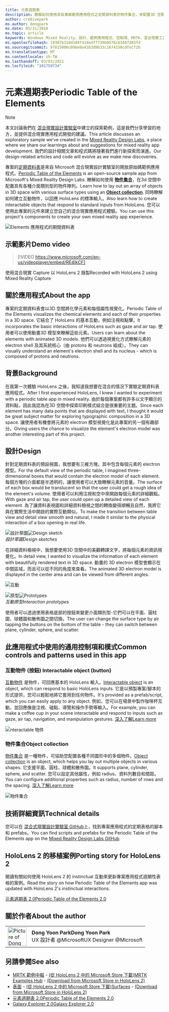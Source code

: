 ```yaml
---
title: 元素週期表
description: 瞭解如何使用具有專案範例應用程式之定期資料表的物件集合，來配置3D 空間中的物件陣列。
author: cre8ivepark
ms.author: dongpark
ms.date: 03/21/2018
ms.topic: article
keywords: Windows Mixed Reality、設計、範例應用程式、控制項、MRTK、混合現實工具組、Unity、範例應用程式、範例應用程式、開放原始碼、Microsoft Store、HoloLens、混合現實耳機、windows Mixed reality 耳機、虛擬實境耳機
ms.openlocfilehash: 19307b310d104f418e4f7739b0576c63407d83fd
ms.sourcegitcommit: 97815006c09be0a43b3d9b33c1674150cdfecf2b
ms.translationtype: MT
ms.contentlocale: zh-TW
ms.lasthandoff: 03/03/2021
ms.locfileid: "101759734"
---
```

# <a name="periodic-table-of-the-elements"></a><span data-ttu-id="e6558-104">元素週期表</span><span class="sxs-lookup"><span data-stu-id="e6558-104">Periodic Table of the Elements</span></span>

>[!NOTE]
><span data-ttu-id="e6558-105">本文討論我們在 [混合現實設計實驗室](https://github.com/Microsoft/MRDesignLabs_Unity)中建立的探索範例，這是我們分享學習的地方，並提供混合現實應用程式開發的建議。</span><span class="sxs-lookup"><span data-stu-id="e6558-105">This article discusses an exploratory sample we’ve created in the [Mixed Reality Design Labs](https://github.com/Microsoft/MRDesignLabs_Unity), a place where we share our learnings about and suggestions for mixed reality app development.</span></span> <span data-ttu-id="e6558-106">我們的設計相關文章和程式碼將隨著我們進行新探索而演進。</span><span class="sxs-lookup"><span data-stu-id="e6558-106">Our design-related articles and code will evolve as we make new discoveries.</span></span>

<span data-ttu-id="e6558-107">專案的[定期資料表](https://github.com/Microsoft/MRDesignLabs_Unity_PeriodicTable)是來自 Microsoft 混合現實設計實驗室的開放原始碼範例應用程式。</span><span class="sxs-lookup"><span data-stu-id="e6558-107">[Periodic Table of the Elements](https://github.com/Microsoft/MRDesignLabs_Unity_PeriodicTable) is an open-source sample app from Microsoft's Mixed Reality Design Labs.</span></span> <span data-ttu-id="e6558-108">瞭解如何使用 **[物件集合](../../design/object-collection.md)**，在3d 空間中配置具有各種介面類別型的物件陣列。</span><span class="sxs-lookup"><span data-stu-id="e6558-108">Learn how to lay out an array of objects in 3D space with various surface types using an **[Object collection](../../design/object-collection.md)**.</span></span> <span data-ttu-id="e6558-109">同時瞭解如何建立互動物件，以回應 HoloLens 的標準輸入。</span><span class="sxs-lookup"><span data-stu-id="e6558-109">Also learn how to create interactable objects that respond to standard inputs from HoloLens.</span></span> <span data-ttu-id="e6558-110">您可以使用此專案的元件來建立您自己的混合現實應用程式體驗。</span><span class="sxs-lookup"><span data-stu-id="e6558-110">You can use this project's components to create your own mixed reality app experience.</span></span>

![Elements 應用程式的期間資料表](images/640px-periodictable-hero.jpg)

## <a name="demo-video"></a><span data-ttu-id="e6558-112">示範影片</span><span class="sxs-lookup"><span data-stu-id="e6558-112">Demo video</span></span> 
> [!VIDEO https://www.microsoft.com/en-us/videoplayer/embed/RE4IkCF]

<span data-ttu-id="e6558-113">使用混合現實 Capture 以 HoloLens 2 錄製</span><span class="sxs-lookup"><span data-stu-id="e6558-113">Recorded with HoloLens 2 using Mixed Reality Capture</span></span>

## <a name="about-the-app"></a><span data-ttu-id="e6558-114">關於應用程式</span><span class="sxs-lookup"><span data-stu-id="e6558-114">About the app</span></span>

<span data-ttu-id="e6558-115">專案的定期資料表會以3D 空間將化學元素和每個屬性視覺化。</span><span class="sxs-lookup"><span data-stu-id="e6558-115">Periodic Table of the Elements visualizes the chemical elements and each of their properties in a 3D space.</span></span> <span data-ttu-id="e6558-116">它結合了 HoloLens 的基本互動，例如注視和點擊。</span><span class="sxs-lookup"><span data-stu-id="e6558-116">It incorporates the basic interactions of HoloLens such as gaze and air tap.</span></span> <span data-ttu-id="e6558-117">使用者可以使用動畫3D 模型來瞭解這些元素。</span><span class="sxs-lookup"><span data-stu-id="e6558-117">Users can learn about the elements with animated 3D models.</span></span> <span data-ttu-id="e6558-118">他們可以透過視覺化方式瞭解元素的 electron shell 及其系統核心（由 protons 和 neutrons 組成）。</span><span class="sxs-lookup"><span data-stu-id="e6558-118">They can visually understand an element's electron shell and its nucleus - which is composed of protons and neutrons.</span></span>

## <a name="background"></a><span data-ttu-id="e6558-119">背景</span><span class="sxs-lookup"><span data-stu-id="e6558-119">Background</span></span>

<span data-ttu-id="e6558-120">在我第一次體驗 HoloLens 之後，我知道我想要在混合的情況下實驗定期資料表應用程式。</span><span class="sxs-lookup"><span data-stu-id="e6558-120">After I first experienced HoloLens, I knew I wanted to experiment with a periodic table app in mixed reality.</span></span> <span data-ttu-id="e6558-121">由於每個專案都有許多以文字顯示的資料點，因此我認為在3D 空間中探索印刷樣式組合是很重要的主題。</span><span class="sxs-lookup"><span data-stu-id="e6558-121">Since each element has many data points that are displayed with text, I thought it would be great subject matter for exploring typographic composition in a 3D space.</span></span> <span data-ttu-id="e6558-122">讓使用者有機會將元素的 electron 模型視覺化是此專案的另一個有趣部分。</span><span class="sxs-lookup"><span data-stu-id="e6558-122">Giving users the chance to visualize the element's electron model was another interesting part of this project.</span></span>

## <a name="design"></a><span data-ttu-id="e6558-123">設計</span><span class="sxs-lookup"><span data-stu-id="e6558-123">Design</span></span>

<span data-ttu-id="e6558-124">針對定期資料表的預設視圖，我想要有三維方塊，其中包含每個元素的 electron 模型。</span><span class="sxs-lookup"><span data-stu-id="e6558-124">For the default view of the periodic table, I imagined three-dimensional boxes that would contain the electron model of each element.</span></span> <span data-ttu-id="e6558-125">每個方塊的介面都是半透明的，讓使用者可以大致瞭解元素的音量。</span><span class="sxs-lookup"><span data-stu-id="e6558-125">The surface of each box would be translucent so that the user could get a rough idea of the element's volume.</span></span> <span data-ttu-id="e6558-126">使用者可以利用注視和空中來開啟每個元素的詳細觀點。</span><span class="sxs-lookup"><span data-stu-id="e6558-126">With gaze and air tap, the user could open up a detailed view of each element.</span></span> <span data-ttu-id="e6558-127">為了讓資料表視圖和詳細資料檢視之間的轉換變得順暢且自然，我將它與在實際生活中開啟的實際互動類似。</span><span class="sxs-lookup"><span data-stu-id="e6558-127">To make the transition between table view and detail view smooth and natural, I made it similar to the physical interaction of a box opening in real life.</span></span>

<span data-ttu-id="e6558-128">![設計草圖](images/640px-sketch20170406.jpg)</span><span class="sxs-lookup"><span data-stu-id="e6558-128">![Design sketch](images/640px-sketch20170406.jpg)</span></span><br>
<span data-ttu-id="e6558-129">*設計草圖*</span><span class="sxs-lookup"><span data-stu-id="e6558-129">*Design sketches*</span></span>

<span data-ttu-id="e6558-130">在詳細資料檢視中，我想要使用3D 空間中的美觀轉譯文字，將每個元素的資訊視覺化。</span><span class="sxs-lookup"><span data-stu-id="e6558-130">In detail view, I wanted to visualize the information of each element with beautifully rendered text in 3D space.</span></span> <span data-ttu-id="e6558-131">動畫的 3D electron 模型會顯示在中間區域，而且可以從不同的角度來查看。</span><span class="sxs-lookup"><span data-stu-id="e6558-131">The animated 3D electron model is displayed in the center area and can be viewed from different angles.</span></span>

![互動](images/640px-periodictable-interaction.jpg)

<span data-ttu-id="e6558-133">![原型](images/640px-periodictable-prototypes.jpg)</span><span class="sxs-lookup"><span data-stu-id="e6558-133">![Prototypes](images/640px-periodictable-prototypes.jpg)</span></span><br>
<span data-ttu-id="e6558-134">*互動原型*</span><span class="sxs-lookup"><span data-stu-id="e6558-134">*Interaction prototypes*</span></span>

<span data-ttu-id="e6558-135">使用者可以透過使用表格底部的按鈕來變更介面類別型-它們可以在平面、圓柱圖、球體圖和散佈圖之間切換。</span><span class="sxs-lookup"><span data-stu-id="e6558-135">The user can change the surface type by air tapping the buttons on the bottom of the table - they can switch between plane, cylinder, sphere, and scatter.</span></span>

## <a name="common-controls-and-patterns-used-in-this-app"></a><span data-ttu-id="e6558-136">此應用程式中使用的通用控制項和模式</span><span class="sxs-lookup"><span data-stu-id="e6558-136">Common controls and patterns used in this app</span></span>

### <a name="interactable-object-button"></a><span data-ttu-id="e6558-137">互動物件 (按鈕) </span><span class="sxs-lookup"><span data-stu-id="e6558-137">Interactable object (button)</span></span>

<span data-ttu-id="e6558-138">[互動物件](../../design/interactable-object.md) 是物件，可回應基本的 HoloLens 輸入。</span><span class="sxs-lookup"><span data-stu-id="e6558-138">[Interactable object](../../design/interactable-object.md) is an object, which can respond to basic HoloLens inputs.</span></span> <span data-ttu-id="e6558-139">它是以預製專案/腳本的形式提供，您可以輕鬆地將它套用到任何物件。</span><span class="sxs-lookup"><span data-stu-id="e6558-139">It's provided as a prefab/script, which you can easily apply to any object.</span></span> <span data-ttu-id="e6558-140">例如，您可以在場景中製作咖啡杯互動，並回應像是注視、碰點、導覽和操作手勢等輸入。</span><span class="sxs-lookup"><span data-stu-id="e6558-140">For example, you can make a coffee cup in your scene interactable and respond to inputs such as gaze, air tap, navigation, and manipulation gestures.</span></span> [<span data-ttu-id="e6558-141">深入了解</span><span class="sxs-lookup"><span data-stu-id="e6558-141">Learn more</span></span>](../../design/interactable-object.md)

![nteractable 物件](images/640px-periodictable-interactableobject.jpg)

### <a name="object-collection"></a><span data-ttu-id="e6558-143">物件集合</span><span class="sxs-lookup"><span data-stu-id="e6558-143">Object collection</span></span>

<span data-ttu-id="e6558-144">[物件集合](../../design/object-collection.md) 是一種物件，可協助您配置各種不同圖形中的多個物件。</span><span class="sxs-lookup"><span data-stu-id="e6558-144">[Object collection](../../design/object-collection.md) is an object, which helps you lay out multiple objects in various shapes.</span></span> <span data-ttu-id="e6558-145">它支援平面、圓柱、球體和散佈圖。</span><span class="sxs-lookup"><span data-stu-id="e6558-145">It supports plane, cylinder, sphere, and scatter.</span></span> <span data-ttu-id="e6558-146">您可以設定其他屬性，例如 radius、資料列數目和間距。</span><span class="sxs-lookup"><span data-stu-id="e6558-146">You can configure additional properties such as radius, number of rows and the spacing.</span></span> [<span data-ttu-id="e6558-147">深入了解</span><span class="sxs-lookup"><span data-stu-id="e6558-147">Learn more</span></span>](../../design/object-collection.md)

![物件集合](images/640px-periodictable-collections.jpg)

## <a name="technical-details"></a><span data-ttu-id="e6558-149">技術詳細資訊</span><span class="sxs-lookup"><span data-stu-id="e6558-149">Technical details</span></span>

<span data-ttu-id="e6558-150">您可以在 [混合式現實設計實驗室 GitHub](https://github.com/Microsoft/MRDesignLabs_Unity_PeriodicTable)上，找到專案應用程式的定期表格的腳本和 prefabs。</span><span class="sxs-lookup"><span data-stu-id="e6558-150">You can find scripts and prefabs for the Periodic Table of the Elements app on the [Mixed Reality Design Labs GitHub](https://github.com/Microsoft/MRDesignLabs_Unity_PeriodicTable).</span></span>

## <a name="porting-story-for-hololens-2"></a><span data-ttu-id="e6558-151">HoloLens 2 的移植案例</span><span class="sxs-lookup"><span data-stu-id="e6558-151">Porting story for HoloLens 2</span></span>

<span data-ttu-id="e6558-152">閱讀有關如何使用 HoloLens 2 的 instinctual 互動來更新專案應用程式週期性表格的案例。</span><span class="sxs-lookup"><span data-stu-id="e6558-152">Read the story on how Periodic Table of the Elements app was updated with HoloLens 2's instinctual interactions.</span></span>

[<span data-ttu-id="e6558-153">元素週期表 2.0</span><span class="sxs-lookup"><span data-stu-id="e6558-153">Periodic Table of the Elements 2.0</span></span>](https://medium.com/@dongyoonpark/bringing-the-periodic-table-of-the-elements-app-to-hololens-2-with-mrtk-v2-a6e3d8362158)




## <a name="about-the-author"></a><span data-ttu-id="e6558-154">關於作者</span><span class="sxs-lookup"><span data-stu-id="e6558-154">About the author</span></span>

<table style="border-collapse:collapse" padding-left="0px">
<tr>
<td style="border-style: none" width="60px"><img alt="Picture of Dong Yoon Park" width="60" height="60" src="images/dongyoonpark.jpg"></td>
<td style="border-style: none"><span data-ttu-id="e6558-155"><b>Dong Yoon Park</b></span><span class="sxs-lookup"><span data-stu-id="e6558-155"><b>Dong Yoon Park</b></span></span><br><span data-ttu-id="e6558-156">UX 設計者 @Microsoft</span><span class="sxs-lookup"><span data-stu-id="e6558-156">UX Designer @Microsoft</span></span></td>
</tr>
</table>

## <a name="see-also"></a><span data-ttu-id="e6558-157">另請參閱</span><span class="sxs-lookup"><span data-stu-id="e6558-157">See also</span></span>

* <span data-ttu-id="e6558-158">[MRTK 範例中樞](https://docs.microsoft.com/windows/mixed-reality/mrtk-docs/features/example-scenes/example-hub.md) - [ (從 HoloLens 2 中的 Microsoft Store 下載)](https://www.microsoft.com/en-us/p/mrtk-examples-hub/9mv8c39l2sj4)</span><span class="sxs-lookup"><span data-stu-id="e6558-158">[MRTK Examples Hub](https://docs.microsoft.com/windows/mixed-reality/mrtk-docs/features/example-scenes/example-hub.md) - [(Download from Microsoft Store in HoloLens 2)](https://www.microsoft.com/en-us/p/mrtk-examples-hub/9mv8c39l2sj4)</span></span>
* <span data-ttu-id="e6558-159">[表面](sampleapp-surfaces.md) - [ (從 HoloLens 2 中的 Microsoft Store 下載)](https://www.microsoft.com/en-us/p/surfaces/9nvkpv3sk3x0)</span><span class="sxs-lookup"><span data-stu-id="e6558-159">[Surfaces](sampleapp-surfaces.md) - [(Download from Microsoft Store in HoloLens 2)](https://www.microsoft.com/en-us/p/surfaces/9nvkpv3sk3x0)</span></span>
* [<span data-ttu-id="e6558-160">元素週期表 2.0</span><span class="sxs-lookup"><span data-stu-id="e6558-160">Periodic Table of the Elements 2.0</span></span>](https://medium.com/@dongyoonpark/bringing-the-periodic-table-of-the-elements-app-to-hololens-2-with-mrtk-v2-a6e3d8362158)
* [<span data-ttu-id="e6558-161">Galaxy Explorer 2.0</span><span class="sxs-lookup"><span data-stu-id="e6558-161">Galaxy Explorer 2.0</span></span>](galaxy-explorer-update.md)